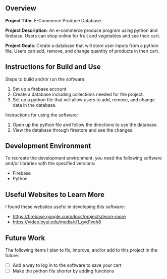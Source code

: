 ## Overview

**Project Title**: E-Commerce Produce Database

**Project Description**: An e-commerce produce program using python and firebase. Users can shop online for fruit and vegetables and see their cart. 

**Project Goals**: Create a database that will store user inputs from a python file. Users can add, remove, and change quantity of products in their cart. 

## Instructions for Build and Use

Steps to build and/or run the software:

1. Set up a firebase account
2. Create a database including collections needed for the project. 
3. Set up a python file that will allow users to add, remove, and change data in the database. 

Instructions for using the software:

1. Open up the python file and follow the directions to use the database. 
2. View the database through firestore and see the changes. 

## Development Environment 

To recreate the development environment, you need the following software and/or libraries with the specified versions:

* Firebase
* Python 

## Useful Websites to Learn More

I found these websites useful in developing this software:

* https://firebase.google.com/docs/projects/learn-more
* https://video.byui.edu/media/t/1_gvd1voh8 

## Future Work

The following items I plan to fix, improve, and/or add to this project in the future:

* [ ] Add a way to log in to the software to save your cart
* [ ] Make the python file shorter by adding functions
